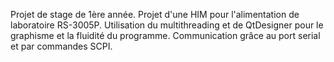 Projet de stage de 1ère année.
Projet d'une HIM pour l'alimentation de laboratoire RS-3005P.
Utilisation du multithreading et de QtDesigner pour le graphisme et la fluidité du programme.
Communication grâce au port serial et par commandes SCPI.
